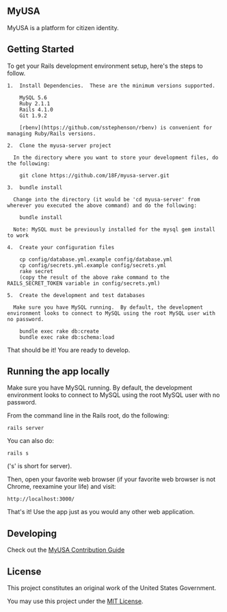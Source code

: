 ## MyUSA

MyUSA is a platform for citizen identity.

## Getting Started

To get your Rails development environment setup, here's the steps to follow.

    1.  Install Dependencies.  These are the minimum versions supported.

        MySQL 5.6
        Ruby 2.1.1
        Rails 4.1.0
        Git 1.9.2

        [rbenv](https://github.com/sstephenson/rbenv) is convenient for managing Ruby/Rails versions.

    2.  Clone the myusa-server project

      In the directory where you want to store your development files, do the following:

        git clone https://github.com/18F/myusa-server.git

    3.  bundle install

      Change into the directory (it would be 'cd myusa-server' from wherever you executed the above command) and do the following:

        bundle install

      Note: MySQL must be previously installed for the mysql gem install to work

    4.  Create your configuration files

        cp config/database.yml.example config/database.yml
        cp config/secrets.yml.example config/secrets.yml
        rake secret
        (copy the result of the above rake command to the RAILS_SECRET_TOKEN variable in config/secrets.yml)

    5.  Create the development and test databases

      Make sure you have MySQL running.  By default, the development environment looks to connect to MySQL using the root MySQL user with no password.

        bundle exec rake db:create
        bundle exec rake db:schema:load

That should be it!  You are ready to develop.

## Running the app locally

Make sure you have MySQL running.  By default, the development environment
looks to connect to MySQL using the root MySQL user with no password.

From the command line in the Rails root, do the following:

    rails server

You can also do:

    rails s

('s' is short for server).

Then, open your favorite web browser (if your favorite web browser is not
Chrome, reexamine your life) and visit:

    http://localhost:3000/

That's it!  Use the app just as you would any other web application.

## Developing

Check out the [MyUSA Contribution Guide](CONTRIBUTING.md)

## License

This project constitutes an original work of the United States Government.

You may use this project under the [MIT License](LICENSE).
